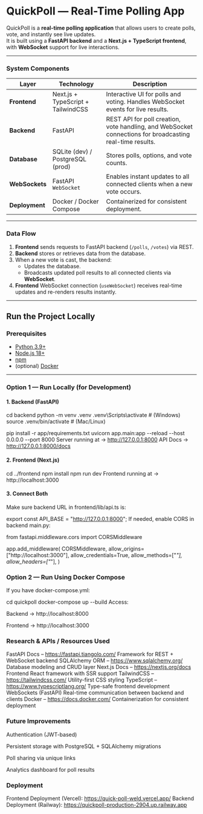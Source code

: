 #  QuickPoll — Real-Time Polling App

QuickPoll is a **real-time polling application** that allows users to create polls, vote, and instantly see live updates.  
It is built using a **FastAPI backend** and a **Next.js + TypeScript frontend**, with **WebSocket** support for live interactions.

---

###  System Components

| Layer | Technology | Description |
|-------|-------------|--------------|
| **Frontend** | Next.js + TypeScript + TailwindCSS | Interactive UI for polls and voting. Handles WebSocket events for live results. |
| **Backend** | FastAPI | REST API for poll creation, vote handling, and WebSocket connections for broadcasting real-time results. |
| **Database** | SQLite (dev) / PostgreSQL (prod) | Stores polls, options, and vote counts. |
| **WebSockets** | FastAPI `WebSocket` | Enables instant updates to all connected clients when a new vote occurs. |
| **Deployment** | Docker / Docker Compose | Containerized for consistent deployment. |

---

###  Data Flow
1. **Frontend** sends requests to FastAPI backend (`/polls`, `/votes`) via REST.
2. **Backend** stores or retrieves data from the database.
3. When a new vote is cast, the backend:
   - Updates the database.
   - Broadcasts updated poll results to all connected clients via **WebSocket**.
4. **Frontend** WebSocket connection (`useWebSocket`) receives real-time updates and re-renders results instantly.

---

##  Run the Project Locally

###  Prerequisites
- [Python 3.9+](https://www.python.org/)
- [Node.js 18+](https://nodejs.org/)
- [npm](https://www.npmjs.com/)
- (optional) [Docker](https://www.docker.com/)

---

###  Option 1 — Run Locally (for Development)

#### 1️. Backend (FastAPI)
cd backend
python -m venv .venv
.venv\Scripts\activate       # (Windows)
source .venv/bin/activate  # (Mac/Linux)

pip install -r app/requirements.txt
uvicorn app.main:app --reload --host 0.0.0.0 --port 8000
 Server running at → http://127.0.0.1:8000
API Docs → http://127.0.0.1:8000/docs

#### 2️. Frontend (Next.js)
cd ../frontend
npm install
npm run dev
 Frontend running at → http://localhost:3000

#### 3️. Connect Both
Make sure backend URL in frontend/lib/api.ts is:


export const API_BASE = "http://127.0.0.1:8000";
If needed, enable CORS in backend main.py:


from fastapi.middleware.cors import CORSMiddleware

app.add_middleware(
    CORSMiddleware,
    allow_origins=["http://localhost:3000"],
    allow_credentials=True,
    allow_methods=["*"],
    allow_headers=["*"],
)
### Option 2 — Run Using Docker Compose
If you have docker-compose.yml:


cd quickpoll
docker-compose up --build
Access:

Backend → http://localhost:8000

Frontend → http://localhost:3000

### Research & APIs / Resources Used
FastAPI Docs – https://fastapi.tiangolo.com/	Framework for REST + WebSocket backend
SQLAlchemy ORM – https://www.sqlalchemy.org/	Database modeling and CRUD layer
Next.js Docs – https://nextjs.org/docs	Frontend React framework with SSR support
TailwindCSS – https://tailwindcss.com/	Utility-first CSS styling
TypeScript – https://www.typescriptlang.org/	Type-safe frontend development
WebSockets (FastAPI)	Real-time communication between backend and clients
Docker – https://docs.docker.com/	Containerization for consistent deployment

### Future Improvements
Authentication (JWT-based)

Persistent storage with PostgreSQL + SQLAlchemy migrations

Poll sharing via unique links

Analytics dashboard for poll results

### Deployment

Frontend Deployment (Vercel): https://quick-poll-weld.vercel.app/
Backend Deployment (Railway): https://quickpoll-production-2904.up.railway.app